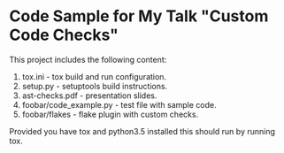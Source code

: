 Code Sample for My Talk "Custom Code Checks"
============================================

This project includes the following content:

1. tox.ini - tox build and run configuration.
2. setup.py - setuptools build instructions.
3. ast-checks.pdf - presentation slides.
4. foobar/code_example.py - test file with sample code.
5. foobar/flakes - flake plugin with custom checks.

Provided you have tox and python3.5 installed this should run by running tox.
